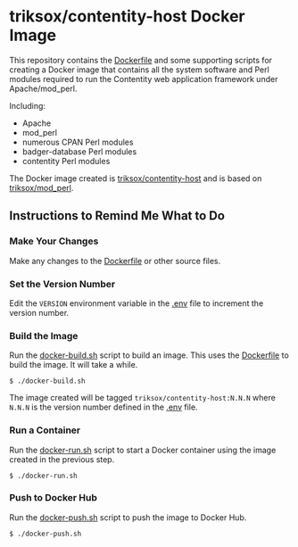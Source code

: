 # triksox/contentity-host Docker Image

This repository contains the [Dockerfile](Dockerfile) and some supporting
scripts for creating a Docker image that contains all the system software
and Perl modules required to run the Contentity web application framework
under Apache/mod_perl.

Including:

* Apache
* mod_perl
* numerous CPAN Perl modules
* badger-database Perl modules
* contentity Perl modules

The Docker image created is [triksox/contentity-host](https://hub.docker.com/repository/docker/triksox/contentity-host) and is based on [triksox/mod_perl](https://hub.docker.com/repository/docker/triksox/mod_perl).

## Instructions to Remind Me What to Do

### Make Your Changes

Make any changes to the [Dockerfile](Dockerfile) or other source
files.

### Set the Version Number

Edit the `VERSION` environment variable in the [.env](.env) file to
increment the version number.

### Build the Image

Run the [docker-build.sh](docker-build.sh) script to build an image.
This uses the [Dockerfile](Dockerfile) to build the image.  It will
take a while.

    $ ./docker-build.sh

The image created will be tagged `triksox/contentity-host:N.N.N` where
`N.N.N` is the version number defined in the [.env](.env) file.

### Run a Container

Run the [docker-run.sh](docker-run.sh) script to start a Docker container using the image
created in the previous step.

    $ ./docker-run.sh

### Push to Docker Hub

Run the [docker-push.sh](docker-push.sh) script to push the image to Docker Hub.

    $ ./docker-push.sh

